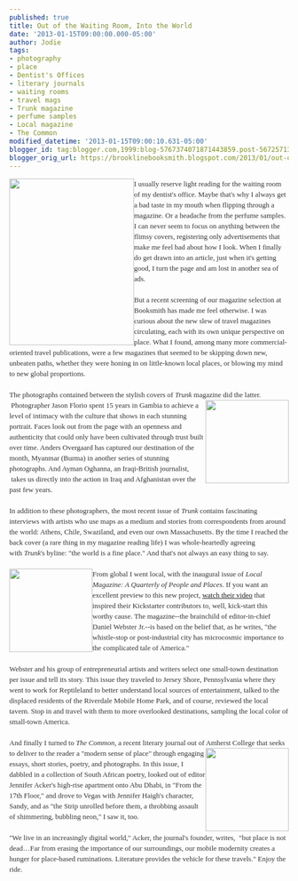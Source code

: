 ```yaml
---
published: true
title: Out of the Waiting Room, Into the World
date: '2013-01-15T09:00:00.000-05:00'
author: Jodie
tags:
- photography
- place
- Dentist's Offices
- literary journals
- waiting rooms
- travel mags
- Trunk magazine
- perfume samples
- Local magazine
- The Common
modified_datetime: '2013-01-15T09:00:10.631-05:00'
blogger_id: tag:blogger.com,1999:blog-5767374071871443859.post-5672571332698623434
blogger_orig_url: https://brooklinebooksmith.blogspot.com/2013/01/out-of-waiting-room-into-world.html
---
```


<div style="color: #333333; font-family: Georgia, 'Times New Roman', 'Bitstream Charter', Times, serif; font-size: 13px; line-height: 19px;"><a data-mce-href="https://globecornerbookstore.com/blogs/wp-content/uploads/2013/01/mzl.pnayxbaw.1024x1024-65.jpg" href="https://globecornerbookstore.com/blogs/wp-content/uploads/2013/01/mzl.pnayxbaw.1024x1024-65.jpg"><img alt="" class="alignleft size-medium wp-image-8704" data-mce-src="https://globecornerbookstore.com/blogs/wp-content/uploads/2013/01/mzl.pnayxbaw.1024x1024-65-225x300.jpg" height="300" src="https://globecornerbookstore.com/blogs/wp-content/uploads/2013/01/mzl.pnayxbaw.1024x1024-65-225x300.jpg" style="border: 0px; cursor: default; float: left;" title="mzl.pnayxbaw.1024x1024-65" width="225" /></a>I usually reserve light reading for the waiting room of my dentist's office. Maybe that's why I always get a bad taste in my mouth when flipping through a magazine. Or a headache from the perfume samples. I can never seem to focus on anything between the flimsy covers, registering only advertisements that make me feel bad about how I look. When I finally do get drawn into an article, just when it's getting good, I turn the page and am lost in another sea of ads.</div><div style="color: #333333; font-family: Georgia, 'Times New Roman', 'Bitstream Charter', Times, serif; font-size: 13px; line-height: 19px;"><br /></div><div style="color: #333333; font-family: Georgia, 'Times New Roman', 'Bitstream Charter', Times, serif; font-size: 13px; line-height: 19px;">But a recent screening of our magazine selection at Booksmith has made me feel otherwise. I was curious about the new slew of travel magazines circulating, each with its own unique perspective on place. What I found, among many more commercial-oriented travel publications, were a few magazines that seemed to be skipping down new, unbeaten paths, whether they were honing in on little-known local places, or blowing my mind to new global proportions.</div><div style="color: #333333; font-family: Georgia, 'Times New Roman', 'Bitstream Charter', Times, serif; font-size: 13px; line-height: 19px;"><br /></div><div style="color: #333333; font-family: Georgia, 'Times New Roman', 'Bitstream Charter', Times, serif; font-size: 13px; line-height: 19px;">The photographs contained between the stylish covers of&nbsp;<em>Trunk</em>&nbsp;magazine did the latter.<a data-mce-href="https://globecornerbookstore.com/blogs/wp-content/uploads/2013/01/31719ea971d7e244eeb30ca3f5e0a2b7.jpeg" href="https://globecornerbookstore.com/blogs/wp-content/uploads/2013/01/31719ea971d7e244eeb30ca3f5e0a2b7.jpeg"><img alt="" class="alignright size-thumbnail wp-image-8700" data-mce-src="https://globecornerbookstore.com/blogs/wp-content/uploads/2013/01/31719ea971d7e244eeb30ca3f5e0a2b7-150x150.jpeg" height="150" src="https://globecornerbookstore.com/blogs/wp-content/uploads/2013/01/31719ea971d7e244eeb30ca3f5e0a2b7-150x150.jpeg" style="border: 0px; cursor: default; float: right;" title="31719ea971d7e244eeb30ca3f5e0a2b7" width="150" /></a>&nbsp;Photographer Jason Florio spent 15 years in Gambia to achieve a level of intimacy with the culture that shows in each stunning portrait. Faces look out from the page with an openness and authenticity that could only have been cultivated through trust built over time. Anders Overgaard has captured our destination of the month, Myanmar (Burma) in another series of stunning photographs. And Ayman Oghanna, an Iraqi-British journalist, &nbsp;takes us directly into the action in Iraq and Afghanistan over the past few years.</div><div style="color: #333333; font-family: Georgia, 'Times New Roman', 'Bitstream Charter', Times, serif; font-size: 13px; line-height: 19px;"><br /></div><div style="color: #333333; font-family: Georgia, 'Times New Roman', 'Bitstream Charter', Times, serif; font-size: 13px; line-height: 19px;">In addition to these photographers, the most recent issue of&nbsp;<em>Trunk</em>&nbsp;contains fascinating interviews with artists who use maps as a medium and stories from correspondents from around the world: Athens, Chile, Swaziland, and even our own&nbsp;Massachusetts. By the time I reached the back cover (a rare thing in my magazine reading life) I was whole-heartedly agreeing with&nbsp;<em>Trunk</em>'s byline: "the world is a fine place." And that's not always an easy thing to say.</div><div style="color: #333333; font-family: Georgia, 'Times New Roman', 'Bitstream Charter', Times, serif; font-size: 13px; line-height: 19px;"><br /></div><div style="color: #333333; font-family: Georgia, 'Times New Roman', 'Bitstream Charter', Times, serif; font-size: 13px; line-height: 19px;"><a data-mce-href="https://globecornerbookstore.com/blogs/wp-content/uploads/2013/01/tumblr_melqo2YMte1rvpol0o1_500.jpg" href="https://globecornerbookstore.com/blogs/wp-content/uploads/2013/01/tumblr_melqo2YMte1rvpol0o1_500.jpg"><img alt="" class="alignleft size-thumbnail wp-image-8701" data-mce-src="https://globecornerbookstore.com/blogs/wp-content/uploads/2013/01/tumblr_melqo2YMte1rvpol0o1_500-150x150.jpg" height="150" src="https://globecornerbookstore.com/blogs/wp-content/uploads/2013/01/tumblr_melqo2YMte1rvpol0o1_500-150x150.jpg" style="border: 0px; cursor: default; float: left;" title="tumblr_melqo2YMte1rvpol0o1_500" width="150" /></a>From global I went local, with the inaugural issue of&nbsp;<em>Local Magazine: A Quarterly of People and Places</em>. If you want an excellent&nbsp;preview to this new project,&nbsp;<a data-mce-href="https://www.kickstarter.com/projects/1583353912/local-a-quarterly-of-people-and-places" href="https://www.kickstarter.com/projects/1583353912/local-a-quarterly-of-people-and-places">watch their video</a>&nbsp;that inspired their Kickstarter&nbsp;contributors&nbsp;to, well, kick-start this worthy cause. The magazine--the brainchild of editor-in-chief Daniel Webster Jr.--is based on the belief that, as he writes, "the whistle-stop or post-industrial&nbsp;city has microcosmic importance to the complicated tale of America."</div><div style="color: #333333; font-family: Georgia, 'Times New Roman', 'Bitstream Charter', Times, serif; font-size: 13px; line-height: 19px;"><br /></div><div style="color: #333333; font-family: Georgia, 'Times New Roman', 'Bitstream Charter', Times, serif; font-size: 13px; line-height: 19px;">Webster and his group of&nbsp;entrepreneurial&nbsp;artists and writers select one small-town destination per issue and tell its story. This issue they traveled to Jersey Shore, Pennsylvania where they went to work for Reptileland to better understand local sources of entertainment, talked to the displaced residents of the Riverdale Mobile Home Park, and of course, reviewed the local tavern. Stop in and travel with them to more overlooked destinations, sampling the local color of small-town America.</div><div style="color: #333333; font-family: Georgia, 'Times New Roman', 'Bitstream Charter', Times, serif; font-size: 13px; line-height: 19px;"><br /></div><div style="color: #333333; font-family: Georgia, 'Times New Roman', 'Bitstream Charter', Times, serif; font-size: 13px; line-height: 19px;">And finally I turned to&nbsp;<em>The Common</em>, a recent literary journal out of Amherst College that seeks to deliver to the reader a "modern<a data-mce-href="https://globecornerbookstore.com/blogs/wp-content/uploads/2013/01/2861439_300.jpg" href="https://globecornerbookstore.com/blogs/wp-content/uploads/2013/01/2861439_300.jpg"><img alt="" class="alignright size-thumbnail wp-image-8702" data-mce-src="https://globecornerbookstore.com/blogs/wp-content/uploads/2013/01/2861439_300-150x150.jpg" height="150" src="https://globecornerbookstore.com/blogs/wp-content/uploads/2013/01/2861439_300-150x150.jpg" style="border: 0px; cursor: default; float: right;" title="2861439_300" width="150" /></a>&nbsp;sense of place" through engaging essays, short stories, poetry, and photographs. In this issue, I dabbled in a collection of South African poetry, looked out of editor Jennifer Acker's high-rise apartment onto Abu Dhabi, in "From the 17th Floor," and drove to Vegas with Jennifer Haigh's character, Sandy, and as "the Strip unrolled before them, a throbbing assault of shimmering, bubbling neon," I saw it, too.</div><div style="color: #333333; font-family: Georgia, 'Times New Roman', 'Bitstream Charter', Times, serif; font-size: 13px; line-height: 19px;"><br /></div><div style="color: #333333; font-family: Georgia, 'Times New Roman', 'Bitstream Charter', Times, serif; font-size: 13px; line-height: 19px;">"We live in an increasingly digital world," Acker, the journal's founder, writes, &nbsp;"but place is not dead…Far from erasing the importance of our surroundings, our mobile modernity creates a hunger for place-based ruminations. Literature provides the vehicle for these travels." Enjoy the ride.</div>